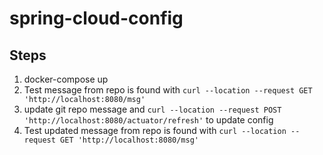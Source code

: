 # spring-cloud-config

## Steps

1. docker-compose up
2. Test message from repo is found with `curl --location --request GET 'http://localhost:8080/msg'`
3. update git repo message and `curl --location --request POST 'http://localhost:8080/actuator/refresh'` to update config
4. Test updated message from repo is found with `curl --location --request GET 'http://localhost:8080/msg'`
